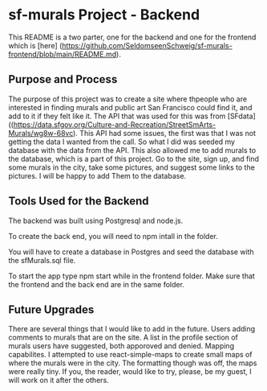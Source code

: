 # sf-murals Project - Backend

This README is a two parter, one for the backend and one for the frontend which is [here] (https://github.com/SeldomseenSchweig/sf-murals-frontend/blob/main/README.md).

## Purpose and Process

The purpose of this project was to create a site where thpeople who are interested in finding murals and public art San Francisco could find it, and add to it if they felt like it. The API that was used for this was from [SFdata]((https://data.sfgov.org/Culture-and-Recreation/StreetSmArts-Murals/wg8w-68vc). This API had some issues, the first was that I was not getting the data I wanted from the call. So what I did was seeded my database with the data from the API. This also allowed me to add murals to the database, which is a part of this project. Go to the site, sign up, and find some murals in the city, take some pictures, and suggest some links to the pictures. I will be happy to add Them to the database.

## Tools Used for the Backend

The backend was built using Postgresql and node.js.

To create the back end, you will need to npm intall in the folder. 

You will have to create a database in Postgres and seed the database with the sfMurals.sql file.

To start the app type npm start while in the frontend folder. Make sure that the frontend and the back end are in the same folder.

## Future Upgrades

There are several things that I would like to add in the future. Users adding comments to murals that are on the site. A list in the profile section of murals users have suggested, both apporoved and denied. Mapping capabilites. I attempted to use react-simple-maps to create small maps of where the murals were in the city. The formatting though was off, the maps were really tiny. If you, the reader, would like to try, please, be my guest, I will work on it after the others.
